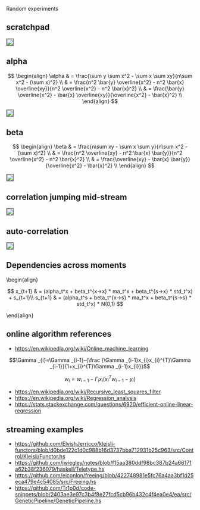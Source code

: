 <script src="https://cdn.jsdelivr.net/npm/mathjax@3/es5/tex-mml-svg.js"></script>

Random experiments

scratchpad
---

<img style="border:2px solid grey" src="other/scratchpad.svg">

alpha
---
$$
\begin{align}
\alpha & = \frac{\sum y \sum x^2 - \sum x \sum xy}{n\sum x^2 - (\sum x)^2} \\
      & = \frac{n^2 \bar{y} \overline{x^2} - n^2 \bar{x} \overline{xy}}{n^2 \overline{x^2} - n^2 \bar{x}^2} \\
      & = \frac{\bar{y} \overline{x^2} - \bar{x} \overline{xy}}{\overline{x^2} - \bar{x}^2} \\
\end{align}
$$

<img style="border:2px solid grey" src="other/alpha.svg">

beta
---

$$
\begin{align}
\beta & = \frac{n\sum xy - \sum x \sum y}{n\sum x^2 - (\sum x)^2} \\
      & = \frac{n^2 \overline{xy} - n^2 \bar{x} \bar{y}}{n^2 \overline{x^2} - n^2 \bar{x}^2} \\
      & = \frac{\overline{xy} - \bar{x} \bar{y}}{\overline{x^2} - \bar{x}^2} \\
\end{align}
$$

<img style="border:2px solid grey" src="other/beta.svg">

correlation jumping mid-stream
---

<img style="border:2px solid grey" src="other/corrjump.svg">

auto-correlation
---

<img style="border:2px solid grey" src="other/autocorr.svg">

Dependencies across moments
---

\begin{align}

$$
x_{t+1} & = (alpha_t^x + beta_t^{x->x} * ma_t^x + beta_t^{s->x} * std_t^x) + s_{t+1}\\
s_{t+1} & = (alpha_t^s + beta_t^{x->s} * ma_t^x + beta_t^{s->s} * std_t^x) * N(0,1)
$$

\end{align}

online algorithm references
---

- https://en.wikipedia.org/wiki/Online_machine_learning

$$\Gamma _{i}=\Gamma _{i-1}-{\frac {\Gamma _{i-1}x_{i}x_{i}^{T}\Gamma _{i-1}}{1+x_{i}^{T}\Gamma _{i-1}x_{i}}}$$

$$w_{i}=w_{i-1}-\Gamma _{i}x_{i}(x_{i}^{T}w_{i-1}-y_{i})$$

- https://en.wikipedia.org/wiki/Recursive_least_squares_filter
- https://en.wikipedia.org/wiki/Regression_analysis
- https://stats.stackexchange.com/questions/6920/efficient-online-linear-regression

streaming examples
---

- https://github.com/ElvishJerricco/kleisli-functors/blob/d0bde122c1d0c988b16d3737bba712931b25c963/src/Control/Kleisli/Functor.hs
- https://github.com/jwiegley/notes/blob/f15aa380ddf98bc387b24a66171a62b38f236079/haskell/Teletype.hs
- https://github.com/ejconlon/freeing/blob/422748981e5fc76a4aa3bf1d25eca479e4c54085/src/Freeing.hs
- https://github.com/Tr1p0d/code-snippets/blob/2403ae3e97c3b4f8e27fcd5cb96b432c4f4ea0e4/ea/src/GeneticPipeline/GeneticPipeline.hs
